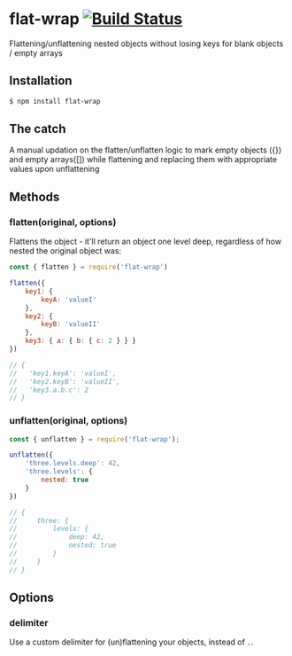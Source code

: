 # flat-wrap [![Build Status](https://travis-ci.org/piyush44903/flat-wrap.svg?branch=master)](https://travis-ci.org/piyush44903/flat-wrap)
Flattening/unflattening nested objects without losing keys for blank objects / empty arrays

## Installation

``` bash
$ npm install flat-wrap
```

## The catch
A manual updation on the flatten/unflatten logic to mark empty objects ({}) and empty arrays([]) while flattening and replacing them with appropriate values upon unflattening

## Methods

### flatten(original, options)

Flattens the object - it'll return an object one level deep, regardless of how
nested the original object was:

``` javascript
const { flatten } = require('flat-wrap')

flatten({
	key1: {
		keyA: 'valueI'
	},
	key2: {
		keyB: 'valueII'
	},
	key3: { a: { b: { c: 2 } } }
})

// {
//   'key1.keyA': 'valueI',
//   'key2.keyB': 'valueII',
//   'key3.a.b.c': 2
// }
```

### unflatten(original, options)
``` javascript
const { unflatten } = require('flat-wrap');

unflatten({
	'three.levels.deep': 42,
	'three.levels': {
		nested: true
	}
})

// {
//     three: {
//         levels: {
//             deep: 42,
//             nested: true
//         }
//     }
// }
```

## Options

### delimiter

Use a custom delimiter for (un)flattening your objects, instead of `.`.

```
